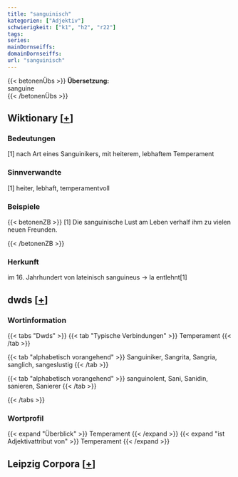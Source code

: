 ```yaml
---
title: "sanguinisch"
kategorien: ["Adjektiv"]
schwierigkeit: ["k1", "h2", "r22"]
tags:
series:
mainDornseiffs:
domainDornseiffs:
url: "sanguinisch"
---
```


{{< betonenÜbs >}}
**Übersetzung:**  
sanguine  
{{< /betonenÜbs >}}

## Wiktionary [[+](https://de.wiktionary.org/wiki/sanguinisch)]

### Bedeutungen
[1] nach Art eines Sanguinikers, mit heiterem, lebhaftem Temperament  

### Sinnverwandte
[1] heiter, lebhaft, temperamentvoll  

### Beispiele
{{< betonenZB >}}
[1] Die sanguinische Lust am Leben verhalf ihm zu vielen neuen Freunden.  

{{< /betonenZB >}}
### Herkunft
im 16. Jahrhundert von lateinisch sanguineus → la entlehnt[1]  



## dwds [[+](https://www.dwds.de/wb/sanguinisch)]

### Wortinformation
{{< tabs "Dwds" >}}
{{< tab "Typische Verbindungen" >}}
Temperament
{{< /tab >}}

{{< tab "alphabetisch vorangehend" >}}
Sanguiniker, Sangrita, Sangria, sanglich, sangeslustig
{{< /tab >}}

{{< tab "alphabetisch vorangehend" >}}
sanguinolent, Sani, Sanidin, sanieren, Sanierer
{{< /tab >}}

{{< /tabs >}}

### Wortprofil
{{< expand "Überblick" >}} Temperament {{< /expand >}}
{{< expand "ist Adjektivattribut von" >}} Temperament {{< /expand >}}

## Leipzig Corpora [[+](https://corpora.uni-leipzig.de/en/res?word=sanguinisch&corpusId=deu_newscrawl-public_2018)]

